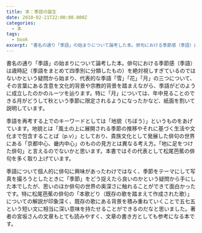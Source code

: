 ```yaml
---
title: 本：季語の誕生
date: 2010-02-21T22:00:00.000Z
categories:
  - 本
tags:
  - book
excerpt: "書名の通り「季語」の始まりについて論考した本。俳句における季節感（季語）は歳時記（季語をまとめて四季別に分類したもの）を絶対視しすぎているのではないかという疑問から始まり、代表的な季語「雪」「花」「月」の三つについて、その言葉にある含意を文化的背景や宗教的背景を踏まえながら、季語がどのように成立したのかのルーツを辿ります。特に「月」については、年中見ることのできる月がどうして秋という季節に限定されるようになったかなど、紙面を割いて説明しています。"
---
```


[](http://www.amazon.co.jp/gp/product/4004312140?ie=UTF8&tag=yutakayamaguc-22&linkCode=xm2&camp=247&creativeASIN=4004312140)書名の通り「季語」の始まりについて論考した本。俳句における季節感（季語）は歳時記（季語をまとめて四季別に分類したもの）を絶対視しすぎているのではないかという疑問から始まり、代表的な季語「雪」「花」「月」の三つについて、その言葉にある含意を文化的背景や宗教的背景を踏まえながら、季語がどのように成立したのかのルーツを辿ります。特に「月」については、年中見ることのできる月がどうして秋という季節に限定されるようになったかなど、紙面を割いて説明しています。

季語を再考する上でのキーワードとしては「地貌（ちぼう）」というものをあげています。地貌とは「風土の上に展開される季節の推移やそれに基づく生活や文化まで包含することば（p.v）」としており、貴族文化として発展した俳句の世界にある「京都中心、畿内中心」のものの見方とは異なる考え方。「地に足をつけた俳句」と言えるのでないかと思います。本書ではその代表として松尾芭蕉の俳句を多く取り上げています。

季語について個人的に俳句に興味があったわけではなく、季節をテーマにして写真を撮ろうとしたときに「季節」をどう捉えたら良いのかという疑問から手にした本でしたが、思いのほか俳句の世界の奥深さに触れることができて面白かったです。特に松尾芭蕉の俳句の「本歌どり（既存の歌を踏まえて作成された歌）」についての解説が印象深く、既存の歌にある背景を積み重ねていくことで五七五という短い文に相当に深い意味を持たせることができるのだなと思いました。著者の宮坂さんの文章もとても読みやすく、文章の書き方としても参考になる本です。
